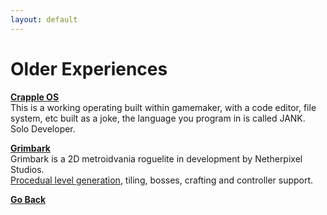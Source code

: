 ```yaml
---
layout: default
---
```


# Older Experiences

[**Crapple OS**](http://nenjine.com/projects.html)  
This is a working operating built within gamemaker, with a code editor, file system, etc built as a joke, the language you program in is called JANK.  
Solo Developer.

[**Grimbark**](https://twitter.com/grimmbark)  
Grimbark is a 2D metroidvania roguelite in development by Netherpixel Studios.  
[Procedual level generation](https://github.com/Hessery/lvGen_readme), tiling, bosses, crafting and controller support.

[**Go Back**](./README.md)
